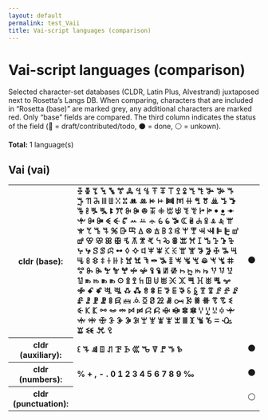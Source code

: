 ```yaml
---
layout: default
permalink: test_Vaii
title: Vai-script languages (comparison)
---
```


# Vai-script languages (comparison)

Selected character-set databases (CLDR, Latin Plus, Alvestrand) juxtaposed next to Rosetta’s Langs DB. When comparing, characters that are included in “Rosetta (base)” are marked grey, any additional characters are marked red. Only “base” fields are compared. The third column indicates the status of the field (🔴 = draft/contributed/todo, ⚫️ = done, ⚪️ = unkown).

**Total:** 1 language(s)

## Vai (vai)

<table>
 <tr><th>cldr (base):</th><td><strong>ꔀ</strong> <strong>ꔁ</strong> <strong>ꔂ</strong> <strong>ꔃ</strong> <strong>ꔄ</strong> <strong>ꔅ</strong> <strong>ꔆ</strong> <strong>ꔇ</strong> <strong>ꔈ</strong> <strong>ꔉ</strong> <strong>ꔊ</strong> <strong>ꔋ</strong> <strong>ꔌ</strong> <strong>ꔍ</strong> <strong>ꔎ</strong> <strong>ꔏ</strong> <strong>ꔐ</strong> <strong>ꔑ</strong> <strong>ꔒ</strong> <strong>ꔓ</strong> <strong>ꔔ</strong> <strong>ꔕ</strong> <strong>ꔖ</strong> <strong>ꔗ</strong> <strong>ꔘ</strong> <strong>ꔙ</strong> <strong>ꔚ</strong> <strong>ꔛ</strong> <strong>ꔜ</strong> <strong>ꔝ</strong> <strong>ꔞ</strong> <strong>ꔟ</strong> <strong>ꔠ</strong> <strong>ꔡ</strong> <strong>ꔢ</strong> <strong>ꔣ</strong> <strong>ꔤ</strong> <strong>ꔥ</strong> <strong>ꔦ</strong> <strong>ꔧ</strong> <strong>ꔨ</strong> <strong>ꔩ</strong> <strong>ꔪ</strong> <strong>ꔫ</strong> <strong>ꔬ</strong> <strong>ꔭ</strong> <strong>ꔮ</strong> <strong>ꔯ</strong> <strong>ꔰ</strong> <strong>ꔱ</strong> <strong>ꔲ</strong> <strong>ꔳ</strong> <strong>ꔴ</strong> <strong>ꔵ</strong> <strong>ꔶ</strong> <strong>ꔷ</strong> <strong>ꔸ</strong> <strong>ꔹ</strong> <strong>ꔺ</strong> <strong>ꔻ</strong> <strong>ꔼ</strong> <strong>ꔽ</strong> <strong>ꔾ</strong> <strong>ꔿ</strong> <strong>ꕀ</strong> <strong>ꕁ</strong> <strong>ꕂ</strong> <strong>ꕃ</strong> <strong>ꕄ</strong> <strong>ꕅ</strong> <strong>ꕆ</strong> <strong>ꕇ</strong> <strong>ꕈ</strong> <strong>ꕉ</strong> <strong>ꕊ</strong> <strong>ꕋ</strong> <strong>ꕌ</strong> <strong>ꕍ</strong> <strong>ꕎ</strong> <strong>ꕏ</strong> <strong>ꕐ</strong> <strong>ꕑ</strong> <strong>ꕒ</strong> <strong>ꕓ</strong> <strong>ꕔ</strong> <strong>ꕕ</strong> <strong>ꕖ</strong> <strong>ꕗ</strong> <strong>ꕘ</strong> <strong>ꕙ</strong> <strong>ꕚ</strong> <strong>ꕛ</strong> <strong>ꕜ</strong> <strong>ꕝ</strong> <strong>ꕞ</strong> <strong>ꕟ</strong> <strong>ꕠ</strong> <strong>ꕡ</strong> <strong>ꕢ</strong> <strong>ꕣ</strong> <strong>ꕤ</strong> <strong>ꕥ</strong> <strong>ꕦ</strong> <strong>ꕧ</strong> <strong>ꕨ</strong> <strong>ꕩ</strong> <strong>ꕪ</strong> <strong>ꕫ</strong> <strong>ꕬ</strong> <strong>ꕭ</strong> <strong>ꕮ</strong> <strong>ꕯ</strong> <strong>ꕰ</strong> <strong>ꕱ</strong> <strong>ꕲ</strong> <strong>ꕳ</strong> <strong>ꕴ</strong> <strong>ꕵ</strong> <strong>ꕶ</strong> <strong>ꕷ</strong> <strong>ꕸ</strong> <strong>ꕹ</strong> <strong>ꕺ</strong> <strong>ꕻ</strong> <strong>ꕼ</strong> <strong>ꕽ</strong> <strong>ꕾ</strong> <strong>ꕿ</strong> <strong>ꖀ</strong> <strong>ꖁ</strong> <strong>ꖂ</strong> <strong>ꖃ</strong> <strong>ꖄ</strong> <strong>ꖅ</strong> <strong>ꖆ</strong> <strong>ꖇ</strong> <strong>ꖈ</strong> <strong>ꖉ</strong> <strong>ꖊ</strong> <strong>ꖋ</strong> <strong>ꖌ</strong> <strong>ꖍ</strong> <strong>ꖎ</strong> <strong>ꖏ</strong> <strong>ꖐ</strong> <strong>ꖑ</strong> <strong>ꖒ</strong> <strong>ꖓ</strong> <strong>ꖔ</strong> <strong>ꖕ</strong> <strong>ꖖ</strong> <strong>ꖗ</strong> <strong>ꖘ</strong> <strong>ꖙ</strong> <strong>ꖚ</strong> <strong>ꖛ</strong> <strong>ꖜ</strong> <strong>ꖝ</strong> <strong>ꖞ</strong> <strong>ꖟ</strong> <strong>ꖠ</strong> <strong>ꖡ</strong> <strong>ꖢ</strong> <strong>ꖣ</strong> <strong>ꖤ</strong> <strong>ꖥ</strong> <strong>ꖦ</strong> <strong>ꖧ</strong> <strong>ꖨ</strong> <strong>ꖩ</strong> <strong>ꖪ</strong> <strong>ꖫ</strong> <strong>ꖬ</strong> <strong>ꖭ</strong> <strong>ꖮ</strong> <strong>ꖯ</strong> <strong>ꖰ</strong> <strong>ꖱ</strong> <strong>ꖲ</strong> <strong>ꖳ</strong> <strong>ꖴ</strong> <strong>ꖵ</strong> <strong>ꖶ</strong> <strong>ꖷ</strong> <strong>ꖸ</strong> <strong>ꖹ</strong> <strong>ꖺ</strong> <strong>ꖻ</strong> <strong>ꖼ</strong> <strong>ꖽ</strong> <strong>ꖾ</strong> <strong>ꖿ</strong> <strong>ꗀ</strong> <strong>ꗁ</strong> <strong>ꗂ</strong> <strong>ꗃ</strong> <strong>ꗄ</strong> <strong>ꗅ</strong> <strong>ꗆ</strong> <strong>ꗇ</strong> <strong>ꗈ</strong> <strong>ꗉ</strong> <strong>ꗊ</strong> <strong>ꗋ</strong> <strong>ꗌ</strong> <strong>ꗍ</strong> <strong>ꗎ</strong> <strong>ꗏ</strong> <strong>ꗐ</strong> <strong>ꗑ</strong> <strong>ꗒ</strong> <strong>ꗓ</strong> <strong>ꗔ</strong> <strong>ꗕ</strong> <strong>ꗖ</strong> <strong>ꗗ</strong> <strong>ꗘ</strong> <strong>ꗙ</strong> <strong>ꗚ</strong> <strong>ꗛ</strong> <strong>ꗜ</strong> <strong>ꗝ</strong> <strong>ꗞ</strong> <strong>ꗟ</strong> <strong>ꗠ</strong> <strong>ꗡ</strong> <strong>ꗢ</strong> <strong>ꗣ</strong> <strong>ꗤ</strong> <strong>ꗥ</strong> <strong>ꗦ</strong> <strong>ꗧ</strong> <strong>ꗨ</strong> <strong>ꗩ</strong> <strong>ꗪ</strong> <strong>ꗫ</strong> <strong>ꗬ</strong> <strong>ꗭ</strong> <strong>ꗮ</strong> <strong>ꗯ</strong> <strong>ꗰ</strong> <strong>ꗱ</strong> <strong>ꗲ</strong> <strong>ꗳ</strong> <strong>ꗴ</strong> <strong>ꗵ</strong> <strong>ꗶ</strong> <strong>ꗷ</strong> <strong>ꗸ</strong> <strong>ꗹ</strong> <strong>ꗺ</strong> <strong>ꗻ</strong> <strong>ꗼ</strong> <strong>ꗽ</strong> <strong>ꗾ</strong> <strong>ꗿ</strong> <strong>ꘀ</strong> <strong>ꘁ</strong> <strong>ꘂ</strong> <strong>ꘃ</strong> <strong>ꘄ</strong> <strong>ꘅ</strong> <strong>ꘆ</strong> <strong>ꘇ</strong> <strong>ꘈ</strong> <strong>ꘉ</strong> <strong>ꘊ</strong> <strong>ꘋ</strong> <strong>ꘌ</strong> <strong>ꘐ</strong> <strong>ꘑ</strong> <strong>ꘒ</strong> <strong>ꘪ</strong> <strong>ꘫ</strong> </td><td>⚫️</td></tr>
<tr><th>cldr (auxiliary):</th><td><strong>ꘓ</strong> <strong>ꘔ</strong> <strong>ꘕ</strong> <strong>ꘖ</strong> <strong>ꘗ</strong> <strong>ꘘ</strong> <strong>ꘙ</strong> <strong>ꘚ</strong> <strong>ꘛ</strong> <strong>ꘜ</strong> <strong>ꘝ</strong> <strong>ꘞ</strong> <strong>ꘟ</strong> </td><td>⚫️</td></tr>
<tr><th>cldr (numbers):</th><td><strong>%</strong> <strong>+</strong> <strong>,</strong> <strong>-</strong> <strong>.</strong> <strong>0</strong> <strong>1</strong> <strong>2</strong> <strong>3</strong> <strong>4</strong> <strong>5</strong> <strong>6</strong> <strong>7</strong> <strong>8</strong> <strong>9</strong> <strong>‰</strong> </td><td>⚫️</td></tr>
<tr><th>cldr (punctuation):</th><td><span></span> </td><td>⚪️</td></tr>
 </table>

